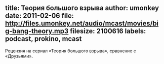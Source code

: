 title: Теория большого взрыва
author: umonkey
date: 2011-02-06
file: http://files.umonkey.net/audio/mcast/movies/big-bang-theory.mp3
filesize: 2100616
labels: podcast, prokino, mcast
---
Рецензия на сериал «Теория большого взрыва», сравнение с «Друзьями».
